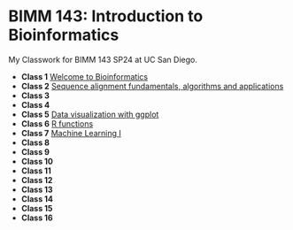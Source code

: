 # BIMM 143: Introduction to Bioinformatics 
My Classwork for BIMM 143 SP24 at UC San Diego.

- **Class 1** [Welcome to Bioinformatics]()
- **Class 2** [Sequence alignment fundamentals, algorithms and applications]()
- **Class 3** []()
- **Class 4** []()
- **Class 5** [Data visualization with ggplot](Lab5/Lab5.pdf)
- **Class 6** [R functions](Lab6/Lab6.pdf)
- **Class 7** [Machine Learning I](Lab7/Lab7.pdf)
- **Class 8**
- **Class 9**
- **Class 10**
- **Class 11**
- **Class 12**
- **Class 13**
- **Class 14**
- **Class 15**
- **Class 16**
